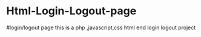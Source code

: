 # Html-Login-Logout-page
#login/logout page
this is a php ,javascript,css html end login logout project 

